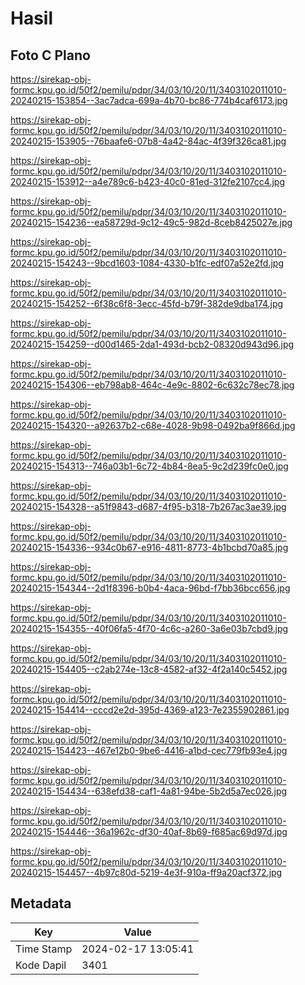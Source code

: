 # Hasil

## Foto C Plano

https://sirekap-obj-formc.kpu.go.id/50f2/pemilu/pdpr/34/03/10/20/11/3403102011010-20240215-153854--3ac7adca-699a-4b70-bc86-774b4caf6173.jpg

https://sirekap-obj-formc.kpu.go.id/50f2/pemilu/pdpr/34/03/10/20/11/3403102011010-20240215-153905--76baafe6-07b8-4a42-84ac-4f39f326ca81.jpg

https://sirekap-obj-formc.kpu.go.id/50f2/pemilu/pdpr/34/03/10/20/11/3403102011010-20240215-153912--a4e789c6-b423-40c0-81ed-312fe2107cc4.jpg

https://sirekap-obj-formc.kpu.go.id/50f2/pemilu/pdpr/34/03/10/20/11/3403102011010-20240215-154236--ea58729d-9c12-49c5-982d-8ceb8425027e.jpg

https://sirekap-obj-formc.kpu.go.id/50f2/pemilu/pdpr/34/03/10/20/11/3403102011010-20240215-154243--9bcd1603-1084-4330-b1fc-edf07a52e2fd.jpg

https://sirekap-obj-formc.kpu.go.id/50f2/pemilu/pdpr/34/03/10/20/11/3403102011010-20240215-154252--6f38c6f8-3ecc-45fd-b79f-382de9dba174.jpg

https://sirekap-obj-formc.kpu.go.id/50f2/pemilu/pdpr/34/03/10/20/11/3403102011010-20240215-154259--d00d1465-2da1-493d-bcb2-08320d943d96.jpg

https://sirekap-obj-formc.kpu.go.id/50f2/pemilu/pdpr/34/03/10/20/11/3403102011010-20240215-154306--eb798ab8-464c-4e9c-8802-6c632c78ec78.jpg

https://sirekap-obj-formc.kpu.go.id/50f2/pemilu/pdpr/34/03/10/20/11/3403102011010-20240215-154320--a92637b2-c68e-4028-9b98-0492ba9f866d.jpg

https://sirekap-obj-formc.kpu.go.id/50f2/pemilu/pdpr/34/03/10/20/11/3403102011010-20240215-154313--746a03b1-6c72-4b84-8ea5-9c2d239fc0e0.jpg

https://sirekap-obj-formc.kpu.go.id/50f2/pemilu/pdpr/34/03/10/20/11/3403102011010-20240215-154328--a51f9843-d687-4f95-b318-7b267ac3ae39.jpg

https://sirekap-obj-formc.kpu.go.id/50f2/pemilu/pdpr/34/03/10/20/11/3403102011010-20240215-154336--934c0b67-e916-4811-8773-4b1bcbd70a85.jpg

https://sirekap-obj-formc.kpu.go.id/50f2/pemilu/pdpr/34/03/10/20/11/3403102011010-20240215-154344--2d1f8396-b0b4-4aca-96bd-f7bb36bcc656.jpg

https://sirekap-obj-formc.kpu.go.id/50f2/pemilu/pdpr/34/03/10/20/11/3403102011010-20240215-154355--40f06fa5-4f70-4c6c-a260-3a6e03b7cbd9.jpg

https://sirekap-obj-formc.kpu.go.id/50f2/pemilu/pdpr/34/03/10/20/11/3403102011010-20240215-154405--c2ab274e-13c8-4582-af32-4f2a140c5452.jpg

https://sirekap-obj-formc.kpu.go.id/50f2/pemilu/pdpr/34/03/10/20/11/3403102011010-20240215-154414--cccd2e2d-395d-4369-a123-7e2355902861.jpg

https://sirekap-obj-formc.kpu.go.id/50f2/pemilu/pdpr/34/03/10/20/11/3403102011010-20240215-154423--467e12b0-9be6-4416-a1bd-cec779fb93e4.jpg

https://sirekap-obj-formc.kpu.go.id/50f2/pemilu/pdpr/34/03/10/20/11/3403102011010-20240215-154434--638efd38-caf1-4a81-94be-5b2d5a7ec026.jpg

https://sirekap-obj-formc.kpu.go.id/50f2/pemilu/pdpr/34/03/10/20/11/3403102011010-20240215-154446--36a1962c-df30-40af-8b69-f685ac69d97d.jpg

https://sirekap-obj-formc.kpu.go.id/50f2/pemilu/pdpr/34/03/10/20/11/3403102011010-20240215-154457--4b97c80d-5219-4e3f-910a-ff9a20acf372.jpg


## Metadata

| Key        | Value               |
| ---------- | ------------------- |
| Time Stamp | 2024-02-17 13:05:41 |
| Kode Dapil | 3401                |



